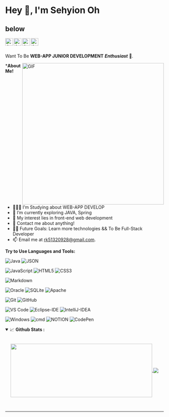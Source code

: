<h1 title="hehehe"> Hey 👋, I'm Sehyion Oh</h1>

<h2> below  </h2>

<a href="https://www.linkedin.com/in/%EC%84%B8%ED%98%84-%EC%98%A4-1438721b9/?originalSubdomain=in#%20add%20your%20Linkedin%20handle">
  <img align="left" alt="Jaskirat's LinkedIn" width="24px" src="https://cdn.jsdelivr.net/npm/simple-icons@v3/icons/linkedin.svg" />
</a>
<a href="https://github.com/RNCST">
  <img align="left" alt="Jaskirat's Instagram" width="24px" src="https://cdn.jsdelivr.net/npm/simple-icons@3.13.0/icons/github.svg" />
</a>
<a href="https://rncst.github.io/">
  <img align="left" alt="Jaskirat's Facebook" width="24px" src="https://cdn.jsdelivr.net/npm/simple-icons@3.13.0/icons/blogger.svg" />
</a>
<a href="https://www.instagram.com/ddbbosh/">
  <img align="left" alt="Jaskirat's LinkedIn" width="24px" src="https://cdn.jsdelivr.net/npm/simple-icons@3.13.0/icons/instagram.svg" >
</a>



<br/>
<br/>

Want To Be **WEB-APP JUNIOR DEVELOPMENT** ***Enthusiast*** 🚀.
 

<!--   <img align="right" alt="GIF" src="https://i.pinimg.com/originals/e4/26/70/e426702edf874b181aced1e2fa5c6cde.gif" /> -->
  
<img align="right" alt="GIF" height="450px" src="https://media.giphy.com/media/3oKIPnAiaMCws8nOsE/giphy.gif"/>



***About Me!**

- 👨🏽‍💻 I’m Studying about WEB-APP DEVELOP
- 🌱 I’m currently exploring JAVA, Spring
- 🤔 My interest lies in front-end web development
- 💬 Contact me about anything! 
- 💪🏼 Future Goals: Learn more technologies && To Be Full-Stack Developer
- 📫 Email me at [rk51320928@gmail.com](mailto:rk51320928@gmail.com). 


**Try to Use Languages and Tools:**  

![Java](http://img.shields.io/badge/-Java-5B4638?style=flat-square&logo=java&logoColor=ffffff)
![JSON](https://img.shields.io/badge/-JSON-000000?style=flat-square&logo=JSON)
<!-- ![C](http://img.shields.io/badge/-C-A8B9CC?style=flat-square&logo=c&logoColor=ffffff) -->
<!-- ![Python](http://img.shields.io/badge/-Python-3776AB?style=flat-square&logo=python&logoColor=ffffff) -->
![JavaScript](https://img.shields.io/badge/-JavaScript-%23F7DF1C?style=flat-square&logo=javascript&logoColor=000000&labelColor=%23F7DF1C&color=%23FFCE5A)
![HTML5](https://img.shields.io/badge/-HTML5-%23E44D27?style=flat-square&logo=html5&logoColor=ffffff)
![CSS3](https://img.shields.io/badge/-CSS3-%231572B6?style=flat-square&logo=css3)
<!-- ![React](https://img.shields.io/badge/-React-61DAFB?style=flat-square&logo=react&logoColor=ffffff) -->
<!-- ![Sass](https://img.shields.io/badge/-Sass-%23CC6699?style=flat-square&logo=sass&logoColor=ffffff) -->
<!-- ![Bootstrap](https://img.shields.io/badge/-Bootstrap-563D7C?style=flat-square&logo=Bootstrap) -->
![Markdown](https://img.shields.io/badge/-Markdown-000000?style=flat-square&logo=markdown)
<!-- ![Nodejs](https://img.shields.io/badge/-Nodejs-339933?style=flat-square&logo=Node.js&logoColor=ffffff) -->
<!-- ![Npm](https://img.shields.io/badge/-npm-CB3837?style=flat-square&logo=npm) -->
![Oracle](https://img.shields.io/badge/-Oracle-F80000?style=flat-square&logo=Oracle)
![SQLite](https://img.shields.io/badge/-Toad_For_Oracle-003B57?style=flat-square&logo=SQLite)
![Apache](https://img.shields.io/badge/-Apache_Tomcat-F8DC75?style=flat-square&logo=Apache_Tomcat)
<!-- ![Firebase](https://img.shields.io/badge/-Firebase-FFCA28?style=flat-square&logo=firebase&logoColor=ffffff) -->
<!-- ![Microsoft Sql Server](https://img.shields.io/badge/-Sql%20Server-CC2927?style=flat-square&logo=microsoft-sql-server&logoColor=ffffff) -->
![Git](https://img.shields.io/badge/-Git-%23F05032?style=flat-square&logo=git&logoColor=%23ffffff)
![GitHub](https://img.shields.io/badge/-GitHub-181717?style=flat-square&logo=github)
<!-- ![GitLab](https://img.shields.io/badge/-GitLab-FCA121?style=flat-square&logo=gitlab) -->
![VS Code](http://img.shields.io/badge/-VS%20Code-007ACC?style=flat-square&logo=visual-studio-code&logoColor=ffffff)
![Eclipse-IDE](http://img.shields.io/badge/-Eclipse-2C2255?style=flat-square&logo=eclipse&logoColor=ffffff)
![IntelliJ-IDEA](http://img.shields.io/badge/-intelliJ-2C2255?style=flat-square&logo=IntelliJ%20IDEA&logoColor=ffffff)
<!-- ![Powershell](http://img.shields.io/badge/-Powershell-5391FE?style=flat-square&logo=powershell&logoColor=ffffff) -->
![Windows](http://img.shields.io/badge/-Windows-0078D6?style=flat-square&logo=windows&logoColor=ffffff)
![cmd](http://img.shields.io/badge/-cmder-5391FE?style=flat-square&logo=powershell&logoColor=ffffff)
![NOTION](https://img.shields.io/badge/-Notion-000000?style=flat-square&logo=Notion)
![CodePen](https://img.shields.io/badge/-CodePen-000000?style=flat-square&logo=CodePen)
<!-- Search icon here https://simpleicons.org/?q=IntelliJ%20IDEA -->





<details open="">
<summary>
  <g-emoji class="g-emoji" alias="chart_with_upwards_trend" fallback-src="https://github.githubassets.com/images/icons/emoji/unicode/1f4c8.png">📈</g-emoji> 
  <strong>Github Stats : </strong>
</summary>
<br>
  
<p align="center">
<a href="https://github.com/RNCST">
  <img width=450 height=170 align="center" src="https://github-readme-stats.vercel.app/api?username=rncst&theme=midnight-purple&show_icons=true&bg_color=0D1117&hide_border=true" />
</a>
<a href="https://github.com/RNCST">
  <img align="center" src="https://github-readme-stats.vercel.app/api/top-langs/?username=rncst&theme=midnight-purple&layout=compact&bg_color=0D1117&hide_border=true" />
</a>
</p>
</details>
<br>

----
